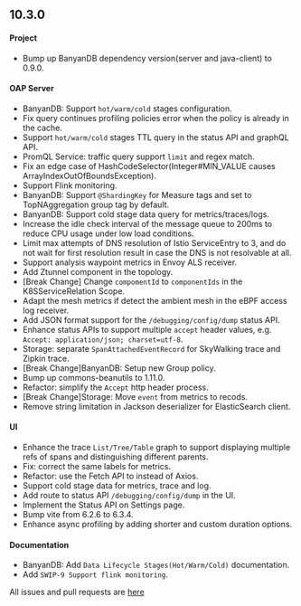 ## 10.3.0

#### Project

* Bump up BanyanDB dependency version(server and java-client) to 0.9.0.

#### OAP Server

* BanyanDB: Support `hot/warm/cold` stages configuration.
* Fix query continues profiling policies error when the policy is already in the cache.
* Support `hot/warm/cold` stages TTL query in the status API and graphQL API.
* PromQL Service: traffic query support `limit` and regex match.
* Fix an edge case of HashCodeSelector(Integer#MIN_VALUE causes ArrayIndexOutOfBoundsException).
* Support Flink monitoring.
* BanyanDB: Support `@ShardingKey` for Measure tags and set to TopNAggregation group tag by default.
* BanyanDB: Support cold stage data query for metrics/traces/logs.
* Increase the idle check interval of the message queue to 200ms to reduce CPU usage under low load conditions.
* Limit max attempts of DNS resolution of Istio ServiceEntry to 3, and do not wait for first resolution result in case the DNS is not resolvable at all.
* Support analysis waypoint metrics in Envoy ALS receiver.
* Add Ztunnel component in the topology.
* [Break Change] Change `compomentId` to `componentIds` in the K8SServiceRelation Scope. 
* Adapt the mesh metrics if detect the ambient mesh in the eBPF access log receiver.
* Add JSON format support for the `/debugging/config/dump` status API.
* Enhance status APIs to support multiple `accept` header values, e.g. `Accept: application/json; charset=utf-8`.
* Storage: separate `SpanAttachedEventRecord` for SkyWalking trace and Zipkin trace.
* [Break Change]BanyanDB: Setup new Group policy.
* Bump up commons-beanutils to 1.11.0.
* Refactor: simplify the `Accept` http header process.
* [Break Change]Storage: Move `event` from metrics to recods.
* Remove string limitation in Jackson deserializer for ElasticSearch client.

#### UI

* Enhance the trace `List/Tree/Table` graph to support displaying multiple refs of spans and distinguishing different parents.
* Fix: correct the same labels for metrics.
* Refactor: use the Fetch API to instead of Axios.
* Support cold stage data for metrics, trace and log.
* Add route to status API `/debugging/config/dump` in the UI.
* Implement the Status API on Settings page.
* Bump vite from 6.2.6 to 6.3.4.
* Enhance async profiling by adding shorter and custom duration options.

#### Documentation

* BanyanDB: Add `Data Lifecycle Stages(Hot/Warm/Cold)` documentation.
* Add `SWIP-9 Support flink monitoring`.

All issues and pull requests are [here](https://github.com/apache/skywalking/milestone/230?closed=1)

